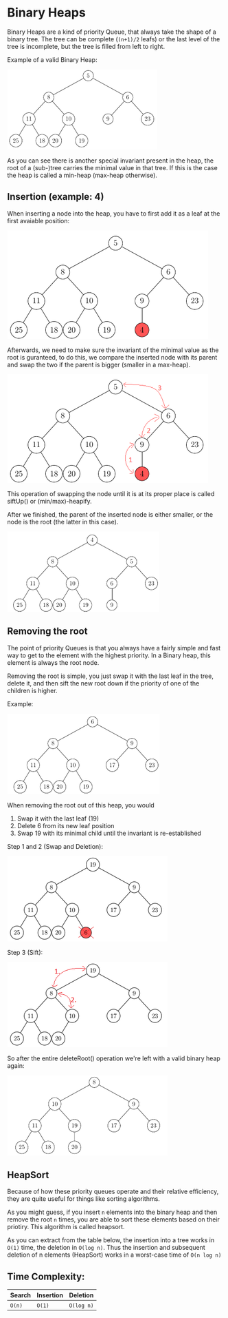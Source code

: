 # Binary Heaps

Binary Heaps are a kind of priority Queue, that always
take the shape of a binary tree. The tree
can be complete (`(n+1)/2` leafs) or the last level of the 
tree is incomplete, but the tree is filled from left
to right.

Example of a valid Binary Heap:

![Valid, incomplete Binary Heap](../../../../resources/BinaryHeapExample.png)

As you can see there is another special invariant present in the
heap, the root of a (sub-)tree carries the minimal value in
that tree. If this is the case the heap is called a min-heap
(max-heap otherwise).

## Insertion (example: 4)
When inserting a node into the heap, you have to first 
add it as a leaf at the first avaiable position:

![Inserting the key 4 into the heap](../../../../resources/BinaryHeapInsertionExample.png)

Afterwards, we need to make sure the invariant of the minimal
value as the root is guranteed, to do this, we compare
the inserted node with its parent and swap the two if the parent
is bigger (smaller in a max-heap).

![Sift-Up of the inserted key](../../../../resources/BinaryHeapInsertionExampleSift.png)

This operation of swapping the node until it is at its 
proper place is called siftUp() or (min/max)-heapify.
 
After we finished, the parent of the inserted node is either 
smaller, or the node is the root (the latter in this case).

![Sift-Up of the inserted key](../../../../resources/BinaryHeapInsertionExampleDone.png)

## Removing the root

The point of priority Queues is that you always have a fairly
simple and fast way to get to the element with the highest
priority. In a Binary heap, this element is always the 
root node.

Removing the root is simple, you just swap it with the
last leaf in the tree, delete it, and then sift 
the new root down if the priority of one of the children is 
higher.

Example:

![Removing the root](../../../../resources/BinaryHeapDeletionExample.png)

When removing the root out of this heap, you would
1. Swap it with the last leaf (19)
2. Delete 6 from its new leaf position
3. Swap 19 with its minimal child until the invariant
is re-established

Step 1 and 2 (Swap and Deletion):

![Removing the root](../../../../resources/BinaryHeapDeletionExampleStep1.png)

Step 3 (Sift):

![Sifting the new root down](../../../../resources/BinaryHeapDeletionExampleStep2.png)

So after the entire deleteRoot() operation we're left with 
a valid binary heap again:

![Valid heap after deletion](../../../../resources/BinaryHeapDeletionExampleDone.png)

## HeapSort
Because of how these priority queues operate and their relative
efficiency, they are quite useful for things like sorting algorithms.

As you might guess, if you insert `n` elements into the binary heap and then
remove the root `n` times, you are able to sort these elements based on their
priotiry. This algorithm is called heapsort.

As you can extract from the table below, the insertion into a tree
works in `O(1)` time, the deletion in `O(log n)`. Thus
the insertion and subsequent deletion of n elements (HeapSort)
works in a worst-case time of `O(n log n)`

## Time Complexity:

| Search  | Insertion  | Deletion  |
|----|----|----|
| `O(n)` | `O(1)` | `O(log n)` |

